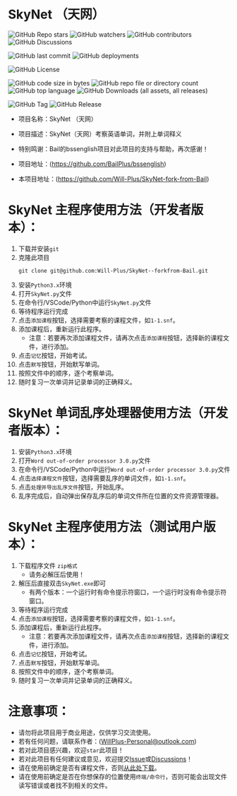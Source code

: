# SkyNet （天网）

![GitHub Repo stars](https://img.shields.io/github/stars/Will-Plus/SkyNet-fork-from-Bail)
![GitHub watchers](https://img.shields.io/github/watchers/Will-Plus/SkyNet-fork-from-Bail)
![GitHub contributors](https://img.shields.io/github/contributors/Will-Plus/SkyNet-fork-from-Bail)
![GitHub Discussions](https://img.shields.io/github/discussions/Will-Plus/SkyNet-fork-from-Bail)


![GitHub last commit](https://img.shields.io/github/last-commit/Will-Plus/SkyNet-fork-from-Bail)
![GitHub deployments](https://img.shields.io/github/deployments/Will-Plus/SkyNet-fork-from-Bail/github-pages)

![GitHub License](https://img.shields.io/github/license/Will-Plus/SkyNet-fork-from-Bail)

![GitHub code size in bytes](https://img.shields.io/github/languages/code-size/Will-Plus/SkyNet-fork-from-Bail)
![GitHub repo file or directory count](https://img.shields.io/github/directory-file-count/Will-Plus/SkyNet-fork-from-Bail)
![GitHub top language](https://img.shields.io/github/languages/top/Will-Plus/SkyNet-fork-from-Bail)
![GitHub Downloads (all assets, all releases)](https://img.shields.io/github/downloads/Will-Plus/SkyNet-fork-from-Bail/total)

![GitHub Tag](https://img.shields.io/github/v/tag/Will-Plus/SkyNet-fork-from-Bail)
![GitHub Release](https://img.shields.io/github/v/release/Will-Plus/SkyNet-fork-from-Bail)


- 项目名称：SkyNet （天网）

- 项目描述：SkyNet（天网）考察英语单词，并附上单词释义

- 特别鸣谢：Bail的bssenglish项目对此项目的支持与帮助，再次感谢！

- 项目地址：(https://github.com/BailPlus/bssenglish)

- 本项目地址：(https://github.com/Will-Plus/SkyNet-fork-from-Bail)

# SkyNet 主程序使用方法（开发者版本）：

1. 下载并安装`git`
2. 克隆此项目
    ```
    git clone git@github.com:Will-Plus/SkyNet--forkfrom-Bail.git
    ```
3. 安装`Python3.x`环境
4. 打开`SkyNet.py`文件
5. 在命令行/VSCode/Python中运行`SkyNet.py`文件
6. 等待程序运行完成
7. 点击`添加课程`按钮，选择需要考察的课程文件，如`1-1.snf`。
8. 添加课程后，重新运行此程序。
   - 注意：若要再次添加课程文件，请再次点击`添加课程`按钮，选择新的课程文件，进行添加。
9.  点击`记忆`按钮，开始考试。
10. 点击`默写`按钮，开始默写单词。
11. 按照文件中的顺序，逐个考察单词。
12. 随时复习一次单词并记录单词的正确释义。
    
# SkyNet 单词乱序处理器使用方法（开发者版本）：

1. 安装`Python3.x`环境
2. 打开`Word out-of-order processor 3.0.py`文件
3. 在命令行/VSCode/Python中运行`Word out-of-order processor 3.0.py`文件 
4. 点击`选择课程文件`按钮，选择需要乱序的单词文件，如`1-1.snf`。
5. 点击`处理并导出乱序文件`按钮，开始乱序。
6. 乱序完成后，自动弹出保存乱序后的单词文件所在位置的文件资源管理器。

# SkyNet 主程序使用方法（测试用户版本）：

1. 下载程序文件 `zip格式`
   - 请务必解压后使用！
2. 解压后直接双击`SkyNet.exe`即可
   - 有两个版本：一个运行时有命令提示符窗口，一个运行时没有命令提示符窗口。
3. 等待程序运行完成
4. 点击`添加课程`按钮，选择需要考察的课程文件，如`1-1.snf`。
5. 添加课程后，重新运行此程序。
   - 注意：若要再次添加课程文件，请再次点击`添加课程`按钮，选择新的课程文件，进行添加。
6.  点击`记忆`按钮，开始考试。
7.  点击`默写`按钮，开始默写单词。
8.  按照文件中的顺序，逐个考察单词。
9.  随时复习一次单词并记录单词的正确释义。


# 注意事项：

- 请勿将此项目用于商业用途，仅供学习交流使用。
- 若有任何问题，请联系作者：(WillPlus-Personal@outlook.com)
- 若对此项目感兴趣，欢迎`star`此项目！
- 若对此项目有任何建议或意见，欢迎提交[Issue](https://github.com/Will-Plus/SkyNet-fork-from-Bail/issues)或[Discussions](https://github.com/Will-Plus/SkyNet-fork-from-Bail/discussions)！
- 请在使用前确定是否有课程文件，否则[从此处下载](https://github.com/Will-Plus/SkyNet-fork-from-Bail/tree/main/%E8%AF%BE%E7%A8%8B%E6%96%87%E4%BB%B6)。
- 请在使用前确定是否在你想保存的位置使用`终端/命令行`，否则可能会出现文件读写错误或者找不到相关的文件。